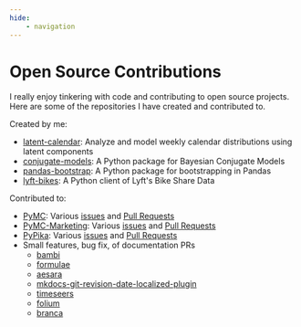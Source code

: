 ```yaml
---
hide: 
    - navigation
---
```

# Open Source Contributions

I really enjoy tinkering with code and contributing to open source projects. Here are some of the repositories I have created and contributed to.

Created by me:  

- [latent-calendar](https://williambdean.github.io/latent-calendar/): Analyze and model weekly calendar distributions using latent components
- [conjugate-models](https://williambdean.github.io/conjugate/): A Python package for Bayesian Conjugate Models
- [pandas-bootstrap](https://williambdean.github.io/pandas-bootstrap/): A Python package for bootstrapping in Pandas
- [lyft-bikes](https://williambdean.github.io/lyft-bikes/): A Python client of Lyft's Bike Share Data

Contributed to:

- [PyMC](https://github.com/pymc-devs/pymc): Various [issues](https://github.com/pymc-devs/pymc/issues?q=is%3Aissue+author%3Awilliambdean) and [Pull Requests](https://github.com/pymc-devs/pymc/pulls?q=is%3Apr+author%3Awilliambdean)
- [PyMC-Marketing](https://github.com/pymc-labs/pymc-marketing): Various [issues](https://github.com/pymc-labs/pymc-marketing/issues?q=is%3Aissue+author%3Awilliambdean) and [Pull Requests](https://github.com/pymc-labs/pymc-marketing/pulls?q=is%3Apr+author%3Awilliambdean)
- [PyPika](https://github.com/kayak/pypika/): Various [issues](https://github.com/kayak/pypika/issues?q=is%3Aissue+author%3Awilliambdean+) and [Pull Requests](https://github.com/kayak/pypika/pulls?q=is%3Apr+author%3Awilliambdean)
-  Small features, bug fix, of documentation PRs 
    - [bambi](https://github.com/bambinos/bambi/pulls?q=is%3Apr+author%3Awilliambdean+)
    - [formulae](https://github.com/bambinos/formulae/pulls?q=is%3Apr+author%3Awilliambdean+)
    - [aesara](https://github.com/aesara-devs/aesara/pulls?q=is%3Apr+author%3Awilliambdean+)
    - [mkdocs-git-revision-date-localized-plugin](https://github.com/timvink/mkdocs-git-revision-date-localized-plugin/pulls?q=is%3Apr+author%3Awilliambdean)
    - [timeseers](https://github.com/MBrouns/timeseers/pulls?q=is%3Apr+author%3Awilliambdean+)
    - [folium](https://github.com/python-visualization/folium/pulls?q=is%3Apr+author%3Awilliambdean)
    - [branca](https://github.com/python-visualization/branca/pulls?q=is%3Apr+author%3Awilliambdean)
